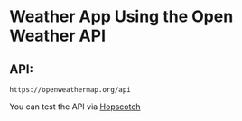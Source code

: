 # Weather App Using the Open Weather API

## API:
```
https://openweathermap.org/api
```
You can test the API via [Hopscotch](https://www.hopscotch.in/)
